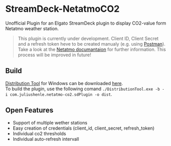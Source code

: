 # StreamDeck-NetatmoCO2
Unofficial Plugin for an Elgato StreamDeck plugin to display CO2-value form Netatmo weather station.

>This plugin is currently under development.
Client ID, Client Secret and a refresh token heve to be created manualy (e.g. using [Postman](https://www.postman.com/)). Take a look at the [Netatmo documantaion](https://dev.netatmo.com/apidocumentation/oauth) for further information. This process will be improved in future!

## Build
[Distribution Tool](https://developer.elgato.com/documentation/stream-deck/sdk/packaging/) for Windows can be downloaded [here](https://developer.elgato.com/documentation/stream-deck/distributiontool/DistributionToolWindows.zip).  
To build the plugin, use the following comand `./DistributionTool.exe -b -i com.juliushenle.netatmo-co2.sdPlugin -o dist`.

## Open Features
- Support of multiple wether stations
- Easy creation of credentials (client_id, client_secret, refresh_token)
- Individual co2 thresholds
- Individual auto-refresh intervall